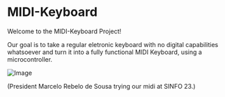 # MIDI-Keyboard
Welcome to the MIDI-Keyboard Project!

Our goal is to take a regular eletronic keyboard with no digital capabilities whatsoever and turn it into a fully functional MIDI Keyboard, using a microcontroller. 

![Image](/.midi.jpeg)

(President Marcelo Rebelo de Sousa trying our midi at SINFO 23.)
